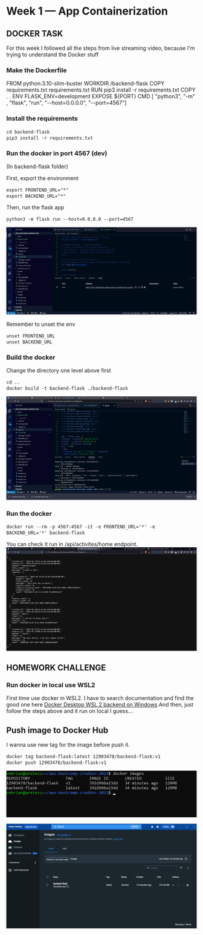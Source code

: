 # Week 1 — App Containerization

## DOCKER TASK
For this week I followed all the steps from live streaming video, because I'm trying to understand the Docker stuff

### Make the Dockerfile
FROM python:3.10-slim-buster
WORKDIR /backend-flask
COPY requirements.txt requirements.txt
RUN pip3 install -r requirements.txt
COPY . .
ENV FLASK_ENV=development
EXPOSE ${PORT}
CMD [ "python3", "-m" , "flask", "run", "--host=0.0.0.0", "--port=4567"]

### Install the requirements
```
cd backend-flask
pip3 install -r requirements.txt 
```

### Run the docker in port 4567 (dev)
(In backend-flask folder)

First, export the environment
```
export FRONTEND_URL="*"
export BACKEND_URL="*"
```

Then, run the flask app
```
python3 -m flask run --host=0.0.0.0 --port=4567
```
![Run flask app in dev](https://github.com/nikofebrianur/aws-bootcamp-cruddur-2023/blob/main/journal/assets/week-1/run%20docker%20at%20port%204567%20and%20unlock.png)

Remember to unset the env
```
unset FRONTEND_URL
unset BACKEND_URL
```

### Build the docker
Change the directory one level above first
```
cd ..
docker build -t backend-flask ./backend-flask
```
![Build Success](https://github.com/nikofebrianur/aws-bootcamp-cruddur-2023/blob/main/journal/assets/week-1/docker%20build%20flask%20app.png)

### Run the docker
```
docker run --rm -p 4567:4567 -it -e FRONTEND_URL='*' -e BACKEND_URL='*' backend-flask
```
You can check it run in /api/activites/home endpoint.
![Success run the docker](https://github.com/nikofebrianur/aws-bootcamp-cruddur-2023/blob/main/journal/assets/week-1/success%20run%20the%20docker%20flask%20app.png)

## HOMEWORK CHALLENGE
### Run docker in local use WSL2
First time use docker in WSL2. I have to search documentation and find the good one here [Docker Desktop WSL 2 backend on Windows](https://docs.docker.com/desktop/windows/wsl/)
And then, just follow the steps above and it run on local I guess...

## Push image to Docker Hub
I wanna use new tag for the image before push it.
```
docker tag backend-flask:latest 12903478/backend-flask:v1
docker push 12903478/backend-flask:v1
```
![My images in local](https://github.com/nikofebrianur/aws-bootcamp-cruddur-2023/blob/main/journal/assets/week-1/docker%20images.png)

![New pushed image in Docker Hub](https://github.com/nikofebrianur/aws-bootcamp-cruddur-2023/blob/main/journal/assets/week-1/push%20images%20with%20latest%20tag.png)
